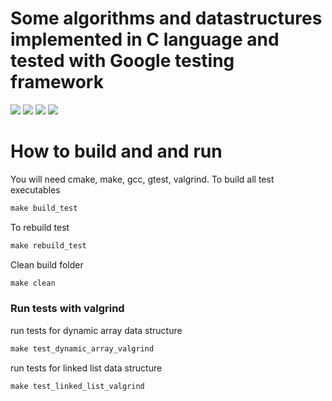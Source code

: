 # Some algorithms and datastructures implemented in C language and tested with Google testing framework
![](https://img.shields.io/badge/Code-C-informational?style=flat&logo=c&logoColor=white&color=2bbc8a)
![](https://img.shields.io/badge/Code-C++-informational?style=flat&logo=cplusplus&logoColor=white&color=2bbc8a)
![](https://img.shields.io/badge/Testing-Gtest-informational?style=flat&logo=textpattern&logoColor=white&color=2bbc8a)
![](https://img.shields.io/badge/Tools-CMake-informational?style=flat&logo=cmake&logoColor=white&color=2bbc8a)
# How to build and and run
You will need cmake, make, gcc, gtest, valgrind.
To build all test executables
```makefile
make build_test
```
To rebuild test
```makefile
make rebuild_test
```
Clean build folder
```makefile
make clean
```
### Run tests with valgrind

run tests for dynamic array data structure
```makefile
make test_dynamic_array_valgrind
```
run tests for linked list data structure
```makefile
make test_linked_list_valgrind
```
